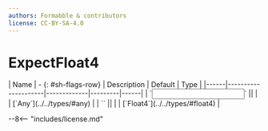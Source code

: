 ```yaml
---
authors: Formabble & contributors
license: CC-BY-SA-4.0
---
```



# ExpectFloat4

<div class="sh-parameters" markdown="1">
| Name | - {: #sh-flags-row} | Description | Default | Type |
|------|---------------------|-------------|---------|------|
| `<input>` || | | [`Any`](../../types/#any) |
| `<output>` || | | [`Float4`](../../types/#float4) |

</div>



--8<-- "includes/license.md"

